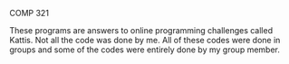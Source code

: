 COMP 321

These programs are answers to online programming challenges called Kattis. Not all the code was done by me. All of these codes were done in groups and some of the codes were entirely done by my group member. 